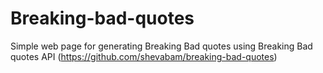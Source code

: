 # Breaking-bad-quotes
Simple web page for generating Breaking Bad quotes using Breaking Bad quotes API (https://github.com/shevabam/breaking-bad-quotes)
